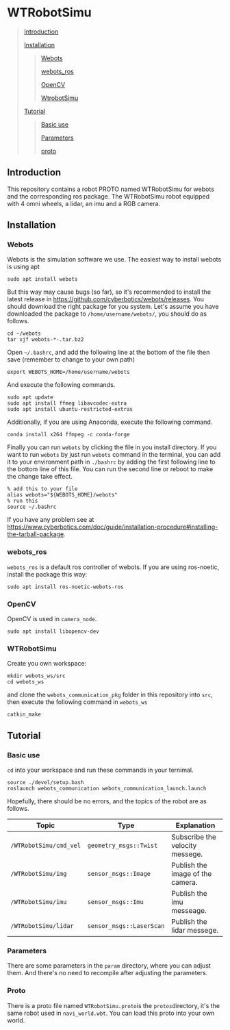 # WTRobotSimu

>[Introduction](#introduction)
>
>[Installation](#installation)
>>
>>[Webots](#webots)
>>
>>[webots_ros](#webots_ros)
>>
>>[OpenCV](#opencv)
>>
>>[WtrobotSimu](#wtrobotsimu)
>
>[Tutorial](#tutorial)
>>
>>[Basic use](#basicuse)
>>
>>[Parameters](#parameters)
>>
>>[proto](#proto)

## Introduction

This repository contains a robot PROTO named WTRobotSimu for webots and the corresponding ros package. The WTRobotSimu robot equipped with 4 omni wheels, a lidar, an imu and a RGB camera. 

## Installation

### Webots

Webots is the simulation software we use. The easiest way to install webots is using apt

```shell
sudo apt install webots
```

But this way may cause bugs (so far), so it's recommended to install the latest release in https://github.com/cyberbotics/webots/releases. You should download the right package for you system. Let's assume you have downloaded the package to `/home/username/webots/`, you should do as follows.

```shell
cd ~/webots
tar xjf webots-*-.tar.bz2
```

Open `~/.bashrc`, and add the following line at the bottom of the file then save (remember to change to your own path)

```shell
export WEBOTS_HOME=/home/username/webots
```

And execute the following commands.

```shell
sudo apt update
sudo apt install ffmeg libavcodec-extra
sudo apt install ubuntu-restricted-extras
```

Additionally, if you are using Anaconda, execute the following command.

```shell
conda install x264 ffmpeg -c conda-forge
```

Finally you can run `webots` by clicking the file in you install directory. If you want to run `webots` by just run `webots` command in the terminal, you can add it to your environment path in `./bashrc` by adding the first following line to the bottom line of this file. You can run the second line or reboot to make the change take effect.

```shell
% add this to your file
alias webots="${WEBOTS_HOME}/webots"
% run this
source ~/.bashrc
```

If you have any problem see at https://www.cyberbotics.com/doc/guide/installation-procedure#installing-the-tarball-package.

### webots_ros

`webots_ros` is a default ros controller of webots.  If you are using ros-noetic, install the package this way:

```shell
sudo apt install ros-noetic-webots-ros
```

### OpenCV

OpenCV is used in `camera_node`. 

```shell
sudo apt install libopencv-dev
```

### WTRobotSimu

Create you own workspace:

```shell
mkdir webots_ws/src
cd webots_ws
```

and clone the `webots_communication_pkg` folder in this repository into `src`, then execute the following command in `webots_ws`

```shell
catkin_make
```

## Tutorial

### Basic use

`cd` into your workspace and run these commands in your ternimal.

```shell
source ./devel/setup.bash
roslaunch webots_communication webots_communication_launch.launch
```

Hopefully, there should be no errors, and the topics of the robot are as follows.

| Topic                  | Type                     | Explanation                      |
| ---------------------- | ------------------------ | -------------------------------- |
| `/WTRobotSimu/cmd_vel` | `geometry_msgs::Twist`   | Subscribe the velocity messege.  |
| `/WTRobotSimu/img`     | `sensor_msgs::Image`     | Publish the image of the camera. |
| `/WTRobotSimu/imu`     | `sensor_msgs::Imu`       | Publish the imu messeage.        |
| `/WTRobotSimu/lidar`   | `sensor_msgs::LaserScan` | Publish the lidar messege.       |

### Parameters

There are some parameters in the `param` directory, where you can adjust them. And there's no need to recompile after adjusting the parameters.

### Proto

There is a proto file named `WTRobotSimu.proto`is the `protos`directory, it's the same robot used in `navi_world.wbt`. You can load this proto into your own world.
